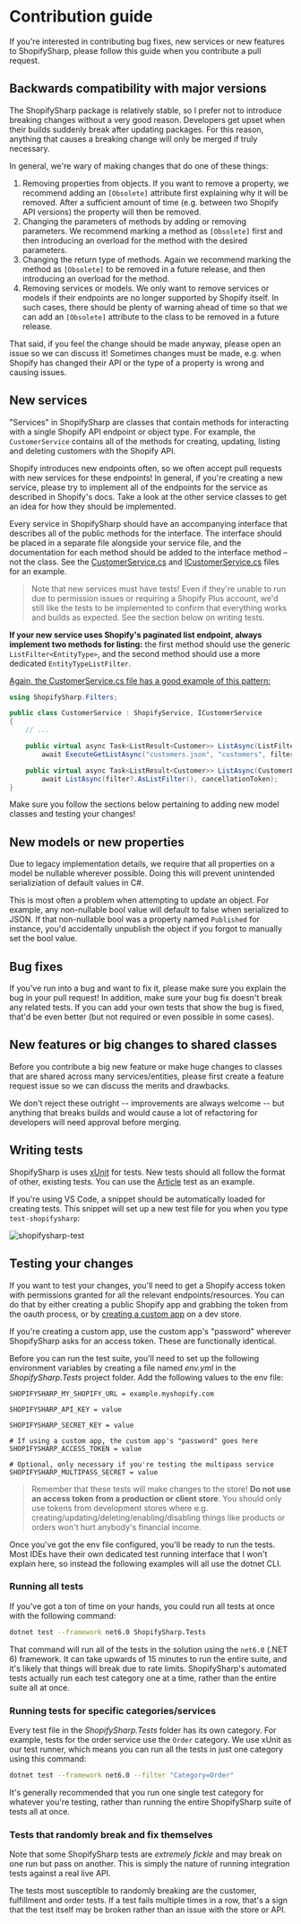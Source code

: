 # Contribution guide

If you're interested in contributing bug fixes, new services or new features to ShopifySharp, please follow this guide when you contribute a pull request. 

## Backwards compatibility with major versions

The ShopifySharp package is relatively stable, so I prefer not to introduce breaking changes without a very good reason. Developers get upset when their builds suddenly break after updating packages. For this reason, anything that causes a breaking change will only be merged if truly necessary.

In general, we're wary of making changes that do one of these things:

1. Removing properties from objects. If you want to remove a property, we recommend adding an `[Obsolete]` attribute first explaining why it will be removed. After a sufficient amount of time (e.g. between two Shopify API versions) the property will then be removed. 
2. Changing the parameters of methods by adding or removing parameters. We recommend marking a method as `[Obsolete]` first and then introducing an overload for the method with the desired parameters. 
3. Changing the return type of methods. Again we recommend marking the method as `[Obsolete]` to be removed in a future release, and then introducing an overload for the method. 
4. Removing services or models. We only want to remove services or models if their endpoints are no longer supported by Shopify itself. In such cases, there should be plenty of warning ahead of time so that we can add an `[Obsolete]` attribute to the class to be removed in a future release.

That said, if you feel the change should be made anyway, please open an issue so we can discuss it! Sometimes changes must be made, e.g. when Shopify has changed their API or the type of a property is wrong and causing issues.

## New services

"Services" in ShopifySharp are classes that contain methods for interacting with a single Shopify API endpoint or object type. For example, the `CustomerService` contains all of the methods for creating, updating, listing and deleting customers with the Shopify API. 

Shopify introduces new endpoints often, so we often accept pull requests with new services for these endpoints! In general, if you're creating a new service, please try to implement all of the endpoints for the service as described in Shopify's docs. Take a look at the other service classes to get an idea for how they should be implemented.

Every service in ShopifySharp should have an accompanying interface that describes all of the public methods for the interface. The interface should be placed in a separate file alongside your service file, and the documentation for each method should be added to the interface method – not the class. See the [CustomerService.cs](https://github.com/nozzlegear/ShopifySharp/blob/5750feb4116c6047d28720f9ef8c650b30e6a534/ShopifySharp/Services/Customer/CustomerService.cs) and [ICustomerService.cs](https://github.com/nozzlegear/ShopifySharp/blob/5750feb4116c6047d28720f9ef8c650b30e6a534/ShopifySharp/Services/Customer/ICustomerService.cs) files for an example.

> Note that new services must have tests! Even if they're unable to run due to permission issues or requiring a Shopify Plus account, we'd still like the tests to be implemented to confirm that everything works and builds as expected. See the section below on writing tests.

**If your new service uses Shopify's paginated list endpoint, always implement two methods for listing:** the first method should use the generic `ListFilter<EntityType>`, and the second method should use a more dedicated `EntityTypeListFilter`. 

[Again, the CustomerService.cs file has a good example of this pattern:](https://github.com/nozzlegear/ShopifySharp/blob/5750feb4116c6047d28720f9ef8c650b30e6a534/ShopifySharp/Services/Customer/CustomerService.cs#L29)

```cs
using ShopifySharp.Filters;

public class CustomerService : ShopifyService, ICustomerService
{
    // ...

    public virtual async Task<ListResult<Customer>> ListAsync(ListFilter<Customer> filter = null, CancellationToken cancellationToken = default) =>
        await ExecuteGetListAsync("customers.json", "customers", filter, cancellationToken);

    public virtual async Task<ListResult<Customer>> ListAsync(CustomerListFilter filter, CancellationToken cancellationToken = default) =>
        await ListAsync(filter?.AsListFilter(), cancellationToken);
}
```

Make sure you follow the sections below pertaining to adding new model classes and testing your changes!

## New models or new properties

Due to legacy implementation details, we require that all properties on a model be nullable wherever possible. Doing this will prevent unintended serializiation of default values in C#. 

This is most often a problem when attempting to update an object. For example, any non-nullable bool value will default to false when serialized to JSON. If that non-nullable bool was a property named `Published` for instance, you'd accidentally unpublish the object if you forgot to manually set the bool value.

## Bug fixes

If you've run into a bug and want to fix it, please make sure you explain the bug in your pull request! In addition, make sure your bug fix doesn't break any related tests. If you can add your own tests that show the bug is fixed, that'd be even better (but not required or even possible in some cases).

## New features or big changes to shared classes

Before you contribute a big new feature or make huge changes to classes that are shared across many services/entities, please first create a feature request issue so we can discuss the merits and drawbacks. 

We don't reject these outright -- improvements are always welcome -- but anything that breaks builds and would cause a lot of refactoring for developers will need approval before merging.

## Writing tests

ShopifySharp is uses [xUnit](https://xunit.github.io/) for tests. New tests should all follow the format of other, existing tests. You can use the [Article](https://github.com/nozzlegear/ShopifySharp/blob/master/ShopifySharp.Tests/Article_Tests.cs) test as an example. 

If you're using VS Code, a snippet should be automatically loaded for creating tests. This snippet will set up a new test file for you when you type `test-shopifysharp`:

![shopifysharp-test](https://cloud.githubusercontent.com/assets/2417276/25457929/94bc71dc-2a9d-11e7-80ac-72352715504e.gif)

## Testing your changes

If you want to test your changes, you'll need to get a Shopify access token with permissions granted for all the relevant endpoints/resources. You can do that by either creating a public Shopify app and grabbing the token from the oauth process, or by [creating a custom app](https://help.shopify.com/en/manual/apps/custom-apps) on a dev store.

If you're creating a custom app, use the custom app's "password" wherever ShopifySharp asks for an access token. These are functionally identical. 

Before you can run the test suite, you'll need to set up the following environment variables by creating a file named _env.yml_ in the _ShopifySharp.Tests_ project folder. Add the following values to the env file:

```env
SHOPIFYSHARP_MY_SHOPIFY_URL = example.myshopify.com

SHOPIFYSHARP_API_KEY = value

SHOPIFYSHARP_SECRET_KEY = value

# If using a custom app, the custom app's "password" goes here
SHOPIFYSHARP_ACCESS_TOKEN = value

# Optional, only necessary if you're testing the multipass service
SHOPIFYSHARP_MULTIPASS_SECRET = value
```

> Remember that these tests will make changes to the store! **Do not use an access token from a production or client store**. You should only use tokens from development stores where e.g. creating/updating/deleting/enabling/disabling things like products or orders won't hurt anybody's financial income. 

Once you've got the env file configured, you'll be ready to run the tests. Most IDEs have their own dedicated test running interface that I won't explain here, so instead the following examples will all use the dotnet CLI. 

### Running all tests

If you've got a ton of time on your hands, you could run all tests at once with the following command:

```sh
dotnet test --framework net6.0 ShopifySharp.Tests
```

That command will run all of the tests in the solution using the `net6.0` (.NET 6) framework. It can take upwards of 15 minutes to run the entire suite, and it's likely that things will break due to rate limits. ShopifySharp's automated tests actually run each test category one at a time, rather than the entire suite all at once. 

### Running tests for specific categories/services

Every test file in the _ShopifySharp.Tests_ folder has its own category. For example, tests for the order service use the `Order` category. We use xUnit as our test runner, which means you can run all the tests in just one category using this command:

```sh
dotnet test --framework net6.0 --filter "Category=Order"
```

It's generally recommended that you run one single test category for whatever you're testing, rather than running the entire ShopifySharp suite of tests all at once.

### Tests that randomly break and fix themselves

Note that some ShopifySharp tests are *extremely fickle* and may break on one run but pass on another. This is simply the nature of running integration tests against a real live API.

The tests most susceptible to randomly breaking are the customer, fulfillment and order tests. If a test fails multiple times in a row, that's a sign that the test itself may be broken rather than an issue with the store or API.
